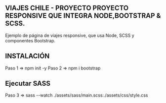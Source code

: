 ## VIAJES CHILE - PROYECTO PROYECTO RESPONSIVE QUE INTEGRA NODE,BOOTSTRAP & SCSS.

Ejemplo de página de viajes responsive, que usa Node, SCSS y componentes Bootstrap.

## INSTALACIÓN

Paso 1 => npm init -y
Paso 2 => npm i bootstrap

## Ejecutar SASS

Paso 3 => sass --watch ./assets/sass/main.scss:./assets/css/style.css